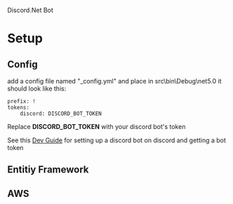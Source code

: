 Discord.Net Bot
# Setup
## Config
add a config file named "_config.yml" and place in src\\bin\\Debug\\net5.0
it should look like this:
```
prefix: !
tokens:
	discord: DISCORD_BOT_TOKEN
```
Replace **DISCORD_BOT_TOKEN** with your discord bot's token

See this [Dev Guide](https://discord.com/developers/docs/getting-started) for setting up a discord bot on discord and getting a bot token

## Entitiy Framework




## AWS
